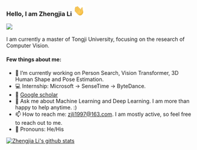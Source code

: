 ### Hello, I am Zhengjia Li <img src="https://raw.githubusercontent.com/ABSphreak/ABSphreak/master/gifs/Hi.gif" width="30px">

![](https://komarev.com/ghpvc/?username=serend1p1ty&color=blue)

I am currently a master of Tongji University, focusing on the research of Computer Vision.

#### Few things about me:
- 🔭 I’m currently working on Person Search, Vision Transformer, 3D Human Shape and Pose Estimation.
- 💻 Internship: Microsoft -> SenseTime -> ByteDance.
- 📜 [Google scholar](https://scholar.google.com/citations?user=4IrHkXkAAAAJ&hl=zh-CN&oi=sra)
- 💬 Ask me about Machine Learning and Deep Learning. I am more than happy to help anytime. :)
- 📫 How to reach me: zjli1997@163.com. I am mostly active, so feel free to reach out to me.
- 👨 Pronouns: He/His

[![Zhengjia Li's github stats](https://github-readme-stats.vercel.app/api?username=serend1p1ty&show_icons=true&hide=issues,contribs)](https://github.com/anuraghazra/github-readme-stats)
